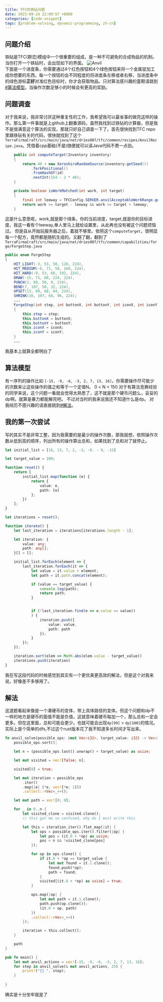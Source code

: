 ```yaml
---
title: TFC的铁砧问题
date: 2023-09-24 22:09:57 +0800
categories: [code-snippet]
tags: [problem-solving, dynamic-programming, zh-cn]
---
```

## 问题介绍
铁砧是TFC(群峦)模组中一个很重要的组成，是一种不可避免的合成物品的机制。当你打开一个铁砧时，会出现如下的界面。
![Anvil](../assets/img/minecraft/Screenshot_20230924_231152.webp)  
下面是一个进度条，你需要通过4个红色按钮和4个绿色按钮来将一个金属锭加工成你想要的东西。每一个按钮的会不同程度的将进度条左移或者右移，当进度条中的绿色游标**正好**对准红色目标时，你才会获取物品。只对算法感兴趣的童鞋请跳到 [#算法模型](#算法模型)。当操作次数足够小的时候会有更高的奖励。
## 问题调查
对于我来说，我非常讨厌这种重复性的工作，我希望我可以最省事的做完这样的操作。那么第一件事就是上github上翻番源码，虽然我找到过铁砧的计算器，但是我不是很满意这个算法的实现，那就只好自己调查一下了。首先很快找到TFC repo里跟铁砧有关的代码，很快就找到了这个 `TerraFirmaCraft/src/main/java/net/dries007/tfc/common/recipes/AnvilRecipe.java`。凭借着cpp基础(不是)随便就可以读Java代码不费一点劲。
```java
    public int computeTarget(Inventory inventory)
    {
        return 40 + new XoroshiroRandomSource(inventory.getSeed())
            .forkPositional()
            .fromHashOf(id)
            .nextInt(154 - 2 * 40);
    }

    private boolean isWorkMatched(int work, int target)
    {
        final int leeway = TFCConfig.SERVER.anvilAcceptableWorkRange.get();
        return work >= target - leeway && work <= target + leeway;
    }
```
这是什么意思呢，work,就是那个绿条，你的当前进度，target,就是你的目标进度，我这一看有个leeway,单人里马上就给设置里，从此再也没有被这个问题烦恼过。
但是自从开始玩服务器之后，着就不够里。依照这个`computeTarget`，很明显每一个配方，竟然都是随机生成的。又翻了翻，翻到了`TerraFirmaCraft/src/main/java/net/dries007/tfc/common/capabilities/forge/ForgeStep.java`
```java
public enum ForgeStep
{
    HIT_LIGHT(-3, 53, 50, 128, 224),
    HIT_MEDIUM(-6, 71, 50, 160, 224),
    HIT_HARD(-9, 53, 68, 192, 224),
    DRAW(-15, 71, 68, 224, 224),
    PUNCH(2, 89, 50, 0, 224),
    BEND(7, 107, 50, 32, 224),
    UPSET(13, 89, 68, 64, 224),
    SHRINK(16, 107, 68, 96, 224);
    ...
    ForgeStep(int step, int buttonX, int buttonY, int iconX, int iconY)
    {
        this.step = step;
        this.buttonX = buttonX;
        this.buttonY = buttonY;
        this.iconX = iconX;
        this.iconY = iconY;
    }
    ...
```
我基本上就算全都明白了
## 算法模型
有一序列的操作比如 `[-15, -9, -6, -3, 2, 7, 13, 16]`，你需要操作尽可能少的次数来让这些操作的值之和等于一个定值N。
0 < N < 150
对于有算法竞赛经验的同学来说，这个问题一看就会觉得太熟悉了，这不就是那个硬币问题么，妥妥的dp啊。就算是暴力都能解完吧。
不过对当时的我来说我还不知道什么是dp。
对我经历不感兴趣的请直接跳到[#解法](#解法)。

## 我的第一次尝试
写的其实不是非常工整，因为我需要的是最少的操作次数，那我就想，依照操作次数从低到高的顺序，列出所有的操作算出总和，如果找到了总和对了就停止。
```typescript
let initial_list = [16, 13, 7, 2, -3, -6. - 9, -15]

let target_value = 100;

function reset() {
    return [
        initial_list.map(function (e) {
            return {
                value: e,
                path: [e]
            };
        })
    ];
}

let iterations = reset();

function iterate() {
    let last_iteration = iterations[iterations.length - 1];

    let iteration: {
        value: any;
        path: any[];
    }[] = [];

    initial_list.forEach(element => {
        last_iteration.forEach(it => {
            let value = it.value + element;
            let path = it.path.concat(element);

            if (value == target_value) {
                console.log(path);
                return path;
            }


            if (!last_iteration.find(e => e.value == value))
            ) {
                iteration.push({
                    value: value,
                    path: path
                });
            }
        });
    });

    iteration.sort(elem => Math.abs(elem.value - target_value))
    iterations.push(iteration)
}
```
我在写这段代码的时候感觉到其实有一个更优美更高效的解法，但是这个对我来说，好像差不多够用了。
## 解法
这道题看起来像是一个凑硬币的变体，带上具体路径的变体。但这个问题和dp不一样的地方是硬币的面值不能是负值，这就意味着硬币每加一个，那么总和一定会更多。但在这里面，总和可能会更少。也就可能会出现`dp[99]` > `dp[100]`的情况。  
实际上是个简单的dfs,不过这个rust版本花了我不知道多长时间才写出来。

```rust
fn anvil_solve(possible_ops: &mut Vec<i32>, target_value: i32) -> Vec<i32> {
    possible_ops.sort();

    let n = (possible_ops.last().unwrap() + target_value) as usize;

    let mut visited = vec![false; n];

    visited[0] = true;

    let mut iteration = possible_ops
        .iter()
        .map(|e| (*e, vec![*e; 1]))
        .collect::<Vec<_>>();

    let mut path = vec![0; 0];

    for _ in 0..n {
        let visited_clone = visited.clone();
        // this got me so confused, why do I must write this

        let this = iteration.iter().flat_map(|it| {
            let ops = possible_ops.iter().filter(|op| {
                let pos = (it.0 + *op) as usize;
                pos < n && !visited_clone[pos]
            });

            for op in ops.clone() {
                if it.0 + *op == target_value {
                    let mut found = it.1.clone();
                    found.push(*op);
                    path = found;
                }
                visited[(it.0 + *op) as usize] = true;
            }

            ops.map(|op| {
                let mut path = it.1.clone();
                path.push(op.clone());
                (it.0 + op, path)
            })
            .collect::<Vec<_>>()
        });

        iteration = this.collect();
    }

    path
}

pub fn main() {
    let mut anvil_actions = vec![-15, -9, -6, -3, 2, 7, 13, 16];
    for step in anvil_solve(& mut anvil_actions, 25) {
        print!("{} ", step);
    }
    
}
```

确实是十分坐牢就是了